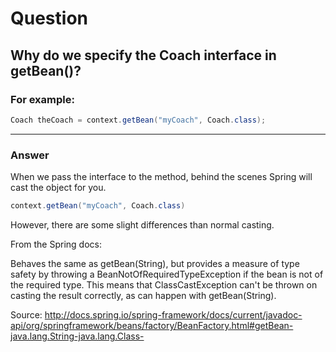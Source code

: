 # Question

## Why do we specify the Coach interface in getBean()?

### For example:
```java
Coach theCoach = context.getBean("myCoach", Coach.class); 
```

---

### Answer

When we pass the interface to the method, behind the scenes Spring will cast the object for you.
```java
context.getBean("myCoach", Coach.class) 
```

However, there are some slight differences than normal casting.

From the Spring docs:

Behaves the same as getBean(String), but provides a measure of type safety by throwing a BeanNotOfRequiredTypeException if the bean is not of the required type. This means that ClassCastException can't be thrown on casting the result correctly, as can happen with getBean(String).

Source:  http://docs.spring.io/spring-framework/docs/current/javadoc-api/org/springframework/beans/factory/BeanFactory.html#getBean-java.lang.String-java.lang.Class-
